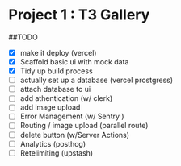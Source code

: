 # Project 1 : T3 Gallery

##TODO

- [x] make it deploy (vercel)
- [x] Scaffold basic ui with mock data
- [x] Tidy up build process
- [ ] actually set up a database (vercel prostgress)
- [ ] attach database to ui
- [ ] add athentication (w/ clerk)
- [ ] add image upload 
- [ ] Error Management (w/ Sentry )
- [ ] Routing / image upload (parallel route)
- [ ] delete button (w/Server Actions)
- [ ] Analytics (posthog)
- [ ] Retelimiting (upstash) 